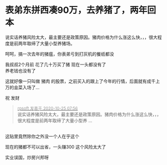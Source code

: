 # 表弟东拼西凑90万，去养猪了，两年回本


说实话养猪风险太大，最主要还是政策原因。猪肉价格为什么涨这么快，，，很大程度是前两年取缔了大量小型养猪场。

呵呵，搞一次去年的猪瘟，你表弟亏到打灰机的餐纸都没<img src="static/image/smiley/default/lol.gif" smilieid="12" border="0" alt="" /><img src="static/image/smiley/default/lol.gif" smilieid="12" border="0" alt="" /><img src="static/image/smiley/default/lol.gif" smilieid="12" border="0" alt="" />

我叔叔2个月前 花了几十万买了猪 现在一头都没有了 <br />
养老钱也没有了 

这就好像一只叫做 猪肉 的股票，之前买入的跟上了今年的行情，后面就有成千上万的韭菜入场了... 

祝 发财<img src="static/image/smiley/default/lol.gif" smilieid="12" border="0" alt="" />

<div class="quote"><blockquote><font size="2"><a href="https://www.hostloc.com/forum.php?mod=redirect&amp;goto=findpost&amp;pid=9348558&amp;ptid=758071" target="_blank"><font color="#999999">rpsoft 发表于 2020-10-25 07:56</font></a></font><br />
说实话养猪风险太大，最主要还是政策原因。猪肉价格为什么涨这么快，，，很大程度是前两年取缔了大量小型养 ...</blockquote></div><br />
这贴里竟然除你之外没一个人在乎这个<img id="aimg_GkQS2" onclick="zoom(this, this.src, 0, 0, 0)" class="zoom" src="https://cdn.jsdelivr.net/gh/hishis/forum-master/public/images/patch.gif" onmouseover="img_onmouseoverfunc(this)" onload="thumbImg(this)" border="0" alt="" />

现在的猪都不可以出省，一头赚300 这个风险太大了

实业误国，炒房兴邦呀<img src="static/image/smiley/default/lol.gif" smilieid="12" border="0" alt="" /><img id="aimg_p96b6" onclick="zoom(this, this.src, 0, 0, 0)" class="zoom" src="https://cdn.jsdelivr.net/gh/hishis/forum-master/public/images/patch.gif" onmouseover="img_onmouseoverfunc(this)" onload="thumbImg(this)" border="0" alt="" />
